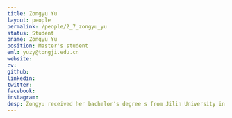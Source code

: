 ```yaml
---
title: Zongyu Yu
layout: people
permalink: /people/2_7_zongyu_yu
status: Student
pname: Zongyu Yu
position: Master's student
eml: yuzy@tongji.edu.cn
website: 
cv: 
github: 
linkedin:
twitter: 
facebook: 
instagram:
desp: Zongyu received her bachelor's degree s from Jilin University in 2023. Her research focuses on understanding regulation of spermatogenesis and epigenetic inheritance of small RNA. Recently, she's working on developing the effect of RNA modification on regulation of spermatogenesis.
---
```

